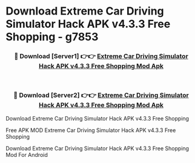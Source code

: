 # Download Extreme Car Driving Simulator Hack APK v4.3.3 Free Shopping - g7853



<div align="center">
<h3>🔴 Download [Server1] 👉👉 <a href="https://momento.my/?title=Extreme_Car_Driving_Simulator_Hack_APK_v4.3.3_Free_Shopping">Extreme Car Driving Simulator Hack APK v4.3.3 Free Shopping Mod Apk</a></h3><br>

<h3>🔴 Download [Server2] 👉👉 <a href="https://momento.my/?title=Extreme_Car_Driving_Simulator_Hack_APK_v4.3.3_Free_Shopping">Extreme Car Driving Simulator Hack APK v4.3.3 Free Shopping Mod Apk</a></h3>
</div>



Download Extreme Car Driving Simulator Hack APK v4.3.3 Free Shopping 

Free APK MOD Extreme Car Driving Simulator Hack APK v4.3.3 Free Shopping 

Download Extreme Car Driving Simulator Hack APK v4.3.3 Free Shopping Mod For Android

